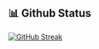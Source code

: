 ## 📊 Github Status

[![GitHub Streak](https://streak-stats.demolab.com?user=Dericofredy&theme=ambient-gradient)](https://git.io/streak-stats)



##

